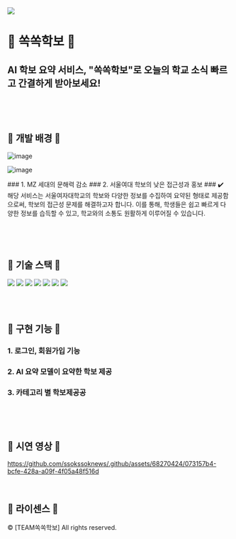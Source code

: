 
<img src="https://capsule-render.vercel.app/api?type=waving&color=FFA7A7&height=150&section=header&text=AI학보요약%20서비스%20📰쏙%20쏙%20학%20보📰&fontSize=40" />

# 📰 쏙쏙학보 📰

## AI 학보 요약 서비스, "쏙쏙학보"로 오늘의 학교 소식 빠르고 간결하게 받아보세요!

<br>

<p align="justify">

</p>

<br>

## 🔹 개발 배경 🔹 
	
![image](https://github.com/ssokssoknews/.github/assets/68270424/2b7619ea-e273-4659-a8ca-b791223a8a15)

![image](https://github.com/ssokssoknews/.github/assets/68270424/93d4cb54-50d1-4f58-9bf1-b86a6542ca32)

<p>
### 1. MZ 세대의 문해력 감소
### 2. 서울여대 학보의 낮은 접근성과 홍보
### ✔️ 해당 서비스는 서울여자대학교의 학보와 다양한 정보를 수집하여 요약된 형태로 제공함으로써, 학보의 접근성 문제를 해결하고자 합니다. 이를 통해, 학생들은 쉽고 빠르게 다양한 정보를 습득할 수 있고, 학교와의 소통도 원활하게 이루어질 수 있습니다.

</p>


<br>

<p align="justify">

</p>

<br>


## 🔹 기술 스택 🔹 
<div align="left">
	<img src="https://img.shields.io/badge/Python-0CAA41?style=flat&logo=Python&logoColor=white" />
	<img src="https://img.shields.io/badge/Mysql-C9284D?style=flat&logo=Mysql&logoColor=white" />
	<img src="https://img.shields.io/badge/Git-1572B6?style=flat&logo=Git&logoColor=white" />
	<img src="https://img.shields.io/badge/Github-181717?style=flat&logo=Github&logoColor=white" />
	<img src="https://img.shields.io/badge/FastAPI-31A8FF?style=flat&logo=FastAPI&logoColor=white" />
	<img src="https://img.shields.io/badge/Pytorch-F01428?style=flat&logo=Pytorch&logoColor=white" />
	<img src="https://img.shields.io/badge/Docker-2496ED?style=flat&logo=Docker&logoColor=white" />
	
</div>

<br>

<p align="justify">

</p>

<br>

## 🔹 구현 기능 🔹 

### 1. 로그인, 회원가입 기능

### 2. AI 요약 모델이 요약한 학보 제공 

### 3. 카테고리 별 학보제공공
<br>

<p align="justify">

</p>

<br>

## 🔹 시연 영상 🔹 


https://github.com/ssokssoknews/.github/assets/68270424/073157b4-bcfe-428a-a09f-4f05a48f516d






<p align="justify">

</p>

<br>

## 🔹 라이센스 🔹 

&copy; [TEAM쏙쏙학보] All rights reserved.
